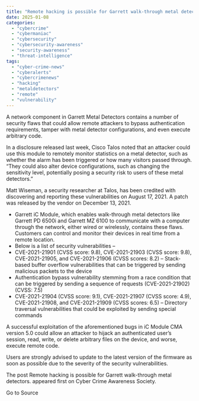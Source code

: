 ```yaml
---
title: "Remote hacking is possible for Garrett walk-through metal detectors."
date: 2025-01-08
categories: 
  - "cybercrime"
  - "cybermaniac"
  - "cybersecurity"
  - "cybersecurity-awareness"
  - "security-awareness"
  - "threat-intelligence"
tags: 
  - "cyber-crime-news"
  - "cyberalerts"
  - "cybercrimenews"
  - "hacking"
  - "metaldetectors"
  - "remote"
  - "vulnerability"
---
```


A network component in Garrett Metal Detectors contains a number of security flaws that could allow remote attackers to bypass authentication requirements, tamper with metal detector configurations, and even execute arbitrary code.

In a disclosure released last week, Cisco Talos noted that an attacker could use this module to remotely monitor statistics on a metal detector, such as whether the alarm has been triggered or how many visitors passed through. “They could also alter device configurations, such as changing the sensitivity level, potentially posing a security risk to users of these metal detectors.”

Matt Wiseman, a security researcher at Talos, has been credited with discovering and reporting these vulnerabilities on August 17, 2021. A patch was released by the vendor on December 13, 2021.

- Garrett iC Module, which enables walk-through metal detectors like Garrett PD 6500i and Garrett MZ 6100 to communicate with a computer through the network, either wired or wirelessly, contains these flaws. Customers can control and monitor their devices in real time from a remote location.
- Below is a list of security vulnerabilities –
- CVE-2021-21901 (CVSS score: 9.8), CVE-2021-21903 (CVSS score: 9.8), CVE-2021-21905, and CVE-2021-21906 (CVSS scores: 8.2) – Stack-based buffer overflow vulnerabilities that can be triggered by sending malicious packets to the device
- Authentication bypass vulnerability stemming from a race condition that can be triggered by sending a sequence of requests (CVE-2021-21902) (CVSS: 7.5)
- CVE-2021-21904 (CVSS score: 9.1), CVE-2021-21907 (CVSS score: 4.9), CVE-2021-21908, and CVE-2021-21909 (CVSS scores: 6.5) – Directory traversal vulnerabilities that could be exploited by sending special commands

A successful exploitation of the aforementioned bugs in iC Module CMA version 5.0 could allow an attacker to hijack an authenticated user’s session, read, write, or delete arbitrary files on the device, and worse, execute remote code.

Users are strongly advised to update to the latest version of the firmware as soon as possible due to the severity of the security vulnerabilities.

The post Remote hacking is possible for Garrett walk-through metal detectors. appeared first on Cyber Crime Awareness Society.

Go to Source

